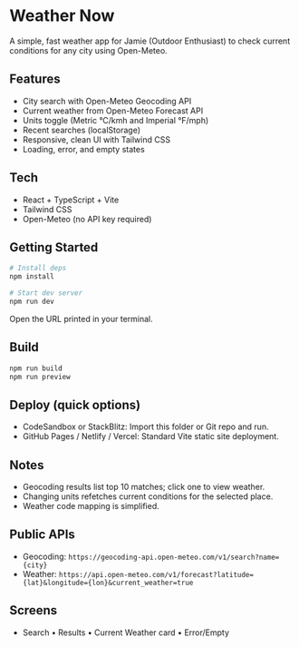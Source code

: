 # Weather Now

A simple, fast weather app for Jamie (Outdoor Enthusiast) to check current conditions for any city using Open-Meteo.

## Features
- City search with Open-Meteo Geocoding API
- Current weather from Open-Meteo Forecast API
- Units toggle (Metric °C/kmh and Imperial °F/mph)
- Recent searches (localStorage)
- Responsive, clean UI with Tailwind CSS
- Loading, error, and empty states

## Tech
- React + TypeScript + Vite
- Tailwind CSS
- Open-Meteo (no API key required)

## Getting Started
```bash
# Install deps
npm install

# Start dev server
npm run dev
```
Open the URL printed in your terminal.

## Build
```bash
npm run build
npm run preview
```

## Deploy (quick options)
- CodeSandbox or StackBlitz: Import this folder or Git repo and run.
- GitHub Pages / Netlify / Vercel: Standard Vite static site deployment.

## Notes
- Geocoding results list top 10 matches; click one to view weather.
- Changing units refetches current conditions for the selected place.
- Weather code mapping is simplified.

## Public APIs
- Geocoding: `https://geocoding-api.open-meteo.com/v1/search?name={city}`
- Weather: `https://api.open-meteo.com/v1/forecast?latitude={lat}&longitude={lon}&current_weather=true`

## Screens
- Search • Results • Current Weather card • Error/Empty



